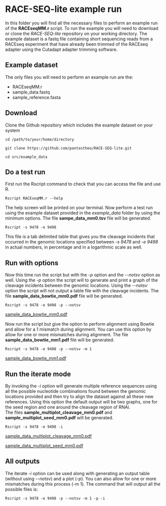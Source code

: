 # RACE-SEQ-lite example run

In this folder you will find all the necessary files to perform an example run of the **RACEseqMM.r** script.
To run the example you will need to download or clone the *RACE-SEQ-lite* repository on your working directory.
The example dataset is a fastq file containing short sequencing reads from a RACEseq experiment that have already been trimmed of the RACEseq adapter using the Cutadapt adapter trimming software.  

## Example dataset

The only files you will need to perform an example run are the:
- RACEseqMM.r
- sample_data.fastq
- sample_reference.fasta

## Download 

Clone the Github repository which includes the example dataset on your system

```
cd /path/to/your/home/directory
```
```
git clone https://github.com/pantastheo/RACE-SEQ-lite.git 
```
```
cd src/example_data
```
## Do a test run

First run the Rscript command to check that you can access the file and use R.
```
Rscript RACEseqMM.r --help
```
The help screen will be printed on your terminal.
Now perform a test run using the example dataset provided in the *example_data* folder by using the minimum options.
The file **sampe_data_mm0.tsv** file will be generated.

```
Rscript -s 9478 -e 9498
```
This file is a tab delimited table that gives you the cleavage incidents that occurred in the genomic locations specified between *-s 9478* and *-e 9498* in actual numbers, in percentage and in a logarithmic scale as well.

## Run with options
Now this time run the script but with the *-p* option and the *--notsv* option as well.
Using the *-p* option the script will to generate and print a graph of the cleavage incidents between the genomic locations.
Using the *--notsv* option the script will not output a table file with the cleavage incidents.
The file **sample_data_bowtie_mm0.pdf** file will be generated.

```
Rscript -s 9478 -e 9498 -p --notsv
```
[sample_data_bowtie_mm0.pdf](./sample_data_bowtie_mm0.pdf)

Now run the script but give the option to perform alignment using Bowtie and allow for a 1 mismatch during alignment. You can use this option by allow for one or more mismatches during alignment. 
The file **sample_data_bowtie_mm1.pdf** file will be generated.

```
Rscript -s 9478 -e 9498 -p --notsv -m 1
```
[sample_data_bowtie_mm1.pdf](./sample_data_bowtie_mm1.pdf)

## Run the iterate mode
By invoking the *-i* option will generate multiple reference sequences using all the possible nucleotide combinations found between the genomic locations provided and then try to align the dataset against all these new references. Using this option the default output will be two graphs, one for the seed region and one around the cleavage region of RNAi.   
The files **sample_multiplot_cleavage_mm0.pdf** and **sample_multiplot_seed_mm0.pdf** will be generated.

```
Rscript -s 9478 -e 9498 -i

```
[sample_data_multiplot_cleavage_mm0.pdf](./sample_data_multiplot_cleavage_mm0.pdf)

[sample_data_multiplot_seed_mm0.pdf](./sample_data_multiplot_seed_mm0.pdf)

## All outputs
The iterate *-i* option can be used along with generating an output table (without using *--notsv*) and a plot (*-p*). You can also allow for one or more mismatches during this process (-m 1). The command that will output all the possible files is:
```
Rscript -s 9478 -e 9498 -p --notsv -m 1 -p -i 
```


